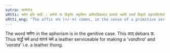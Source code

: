 ```yaml
---
sutra: चर्म्मणोञ्
vRtti: चर्मण इति षष्ठी । चर्मणो या विकृतिः तद्वाचिनः प्रातिपदिकादञ् प्रत्ययो भवति तदर्थे विकृतेः प्रकृतावित्येतस्मिन्विषये । छस्यापवादः ॥
vRtti_eng: "The affix अञ् (+/-अ) comes, in the sense of a primitive serviceable for a product, after a word expressing the product of leather."
---
```

The word चर्मणः in the aphorism is in the genitive case. This अञ् debars छ. Thus वार्द्ध्रं चर्म and वारत्रं चर्म a leather serviceable for making a '_vardhra_' and '_varata_' i.e. a leather thong.
